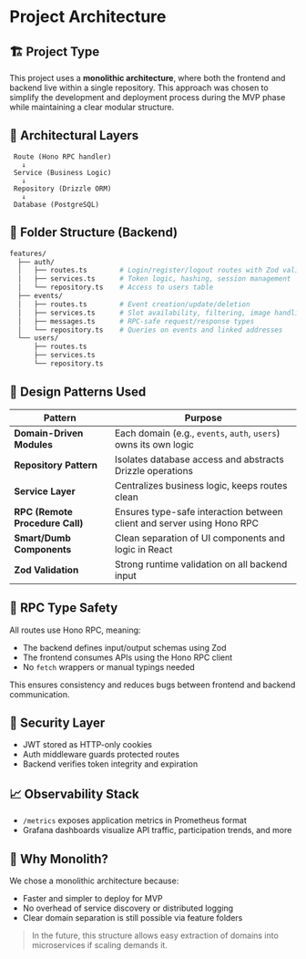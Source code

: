 # Project Architecture

## 🏗️ Project Type

This project uses a **monolithic architecture**, where both the frontend and backend live within a single repository. This approach was chosen to simplify the development and deployment process during the MVP phase while maintaining a clear modular structure.

## 📐 Architectural Layers

```
 Route (Hono RPC handler)
   ↓
 Service (Business Logic)
   ↓
 Repository (Drizzle ORM)
   ↓
 Database (PostgreSQL)
```

## 📁 Folder Structure (Backend)

```bash
features/
  ├── auth/
  │   ├── routes.ts        # Login/register/logout routes with Zod validation
  │   ├── services.ts      # Token logic, hashing, session management
  │   └── repository.ts    # Access to users table
  ├── events/
  │   ├── routes.ts        # Event creation/update/deletion
  │   ├── services.ts      # Slot availability, filtering, image handling
  │   ├── messages.ts      # RPC-safe request/response types
  │   └── repository.ts    # Queries on events and linked addresses
  └── users/
      ├── routes.ts
      ├── services.ts
      └── repository.ts
```

## 🧱 Design Patterns Used

| Pattern                         | Purpose                                                                |
| ------------------------------- | ---------------------------------------------------------------------- |
| **Domain-Driven Modules**       | Each domain (e.g., `events`, `auth`, `users`) owns its own logic       |
| **Repository Pattern**          | Isolates database access and abstracts Drizzle operations              |
| **Service Layer**               | Centralizes business logic, keeps routes clean                         |
| **RPC (Remote Procedure Call)** | Ensures type-safe interaction between client and server using Hono RPC |
| **Smart/Dumb Components**       | Clean separation of UI components and logic in React                   |
| **Zod Validation**              | Strong runtime validation on all backend input                         |

## 🔗 RPC Type Safety

All routes use Hono RPC, meaning:

* The backend defines input/output schemas using Zod
* The frontend consumes APIs using the Hono RPC client
* No `fetch` wrappers or manual typings needed

This ensures consistency and reduces bugs between frontend and backend communication.

## 🔐 Security Layer

* JWT stored as HTTP-only cookies
* Auth middleware guards protected routes
* Backend verifies token integrity and expiration

## 📈 Observability Stack

* `/metrics` exposes application metrics in Prometheus format
* Grafana dashboards visualize API traffic, participation trends, and more

## 🤔 Why Monolith?

We chose a monolithic architecture because:

* Faster and simpler to deploy for MVP
* No overhead of service discovery or distributed logging
* Clear domain separation is still possible via feature folders

> In the future, this structure allows easy extraction of domains into microservices if scaling demands it.

